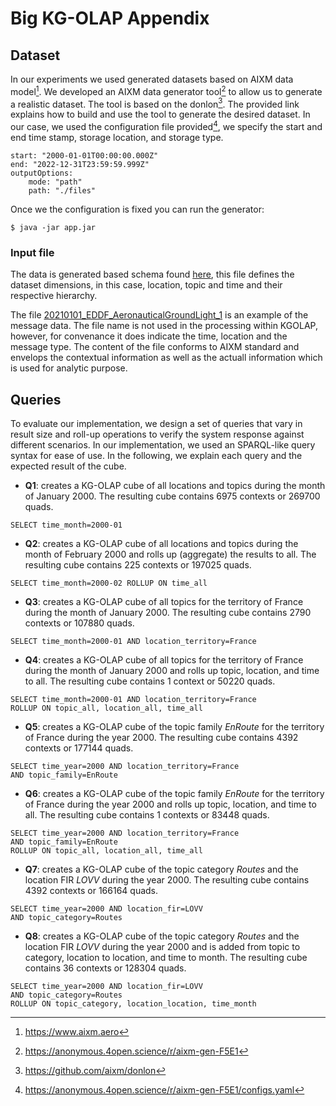 # Big KG-OLAP Appendix

## Dataset

In our experiments we used generated datasets based on AIXM data model[^1]. We developed an AIXM data generator tool[^2] to allow us to generate a realistic dataset. The tool is based on the donlon[^3]. The provided link explains how to build and use the tool to generate the desired dataset. In our case, we used the configuration file provided[^4], we specify the start and end time stamp, storage location, and storage type.

```shell
start: "2000-01-01T00:00:00.000Z"
end: "2022-12-31T23:59:59.999Z"
outputOptions:
    mode: "path"
    path: "./files"
```

Once we the configuration is fixed you can run the generator:

```shell
$ java -jar app.jar
```

### Input file

The data is generated based schema found [here](dnotam-hierarchies.yaml), this file defines the dataset dimensions, in this case, location, topic and time and their respective hierarchy.  

The file [20210101_EDDF_AeronauticalGroundLight_1](20210101_EDDF_AeronauticalGroundLight_1.xml) is an example of the message data. The file name is not used in the processing within KGOLAP, however, for convenance it does indicate the time, location and the message type. The content of the file conforms to AIXM standard and envelops the contextual information as well as the actuall information which is used for analytic purpose. 

## Queries 

To evaluate our implementation, we design a set of queries that vary in result size and roll-up operations to verify the system response against different scenarios. In our implementation, we used an SPARQL-like query syntax for ease of use. In the following, we explain each query and the expected result of the cube.  

* **Q1**: creates a KG-OLAP cube of all locations and topics during the month of January 2000. The resulting cube contains 6975 contexts or 269700 quads.

```shell
SELECT time_month=2000-01
```

* **Q2**: creates a KG-OLAP cube of all locations and topics during the month of February 2000 and rolls up (aggregate) the results to all. The resulting cube contains 225 contexts or 197025 quads.

```shell
SELECT time_month=2000-02 ROLLUP ON time_all
```

* **Q3**: creates a KG-OLAP cube of all topics for the territory of France during the month of January 2000. The resulting cube contains 2790 contexts or 107880 quads.

```shell
SELECT time_month=2000-01 AND location_territory=France
```

* **Q4**: creates a KG-OLAP cube of all topics for the territory of France during the month of January 2000 and rolls up topic, location, and time to all. The resulting cube contains 1 context or 50220 quads.

```shell
SELECT time_month=2000-01 AND location_territory=France 
ROLLUP ON topic_all, location_all, time_all
```

* **Q5**: creates a KG-OLAP cube of the topic family *EnRoute* for the territory of France during the year 2000. The resulting cube contains 4392 contexts or 177144 quads.

```shell
SELECT time_year=2000 AND location_territory=France 
AND topic_family=EnRoute
```

* **Q6**: creates a KG-OLAP cube of the topic family *EnRoute* for the territory of France during the year 2000 and rolls up topic, location, and time to all. The resulting cube contains 1 contexts or 83448 quads.

```shell
SELECT time_year=2000 AND location_territory=France 
AND topic_family=EnRoute 
ROLLUP ON topic_all, location_all, time_all
```

* **Q7**: creates a KG-OLAP cube of the topic category *Routes* and the location FIR *LOVV* during the year 2000. The resulting cube contains 4392 contexts or 166164 quads.

```shell
SELECT time_year=2000 AND location_fir=LOVV 
AND topic_category=Routes
```

* **Q8**: creates a KG-OLAP cube of the topic category *Routes* and the location FIR *LOVV* during the year 2000 and is added from topic to category, location to location, and time to month. The resulting cube contains 36 contexts or 128304 quads.

```shell
SELECT time_year=2000 AND location_fir=LOVV 
AND topic_category=Routes 
ROLLUP ON topic_category, location_location, time_month
```

[^1]: <https://www.aixm.aero>
[^2]: <https://anonymous.4open.science/r/aixm-gen-F5E1>
[^3]: <https://github.com/aixm/donlon>
[^4]: <https://anonymous.4open.science/r/aixm-gen-F5E1/configs.yaml>
